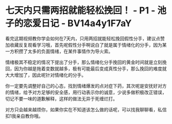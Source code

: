 # 七天内只需两招就能轻松挽回！ - P1 - 池子的恋爱日记 - BV14a4y1F7aY

看完这期视频教你学会如何在7天内，只用两招就能轻松挽回假性分手，建议点赞加收藏反复观看学习哦，首先呢假性分手啊说白了就是属于情绪化的分手，因为某一方积攒了太多的负面情绪，在某件事情作为导火索。

情绪极其不稳定的情况下提出了分手，那么情绪化分手挽回的黄金时间就是立刻挽回，因为你越是拖着变数就越多，极有可能最后变成真性分手，那么挽回的难度就大大增加了，因此呢针对情绪化的分手。

你一定要先调整好自己的心态，找到情绪爆发的点对症下药，其次呢是安抚好对方的情绪，给予对方足够的安全感，用行动表示你的诚意，少说多做积极改正错误，切记不要一味的道歉解释，这样的做法无异于死缠烂打。

对方只会越来越烦你，如果你实在不知道该怎么做的话呢，可以找我聊聊看，私信扣1我亲自教你哦。